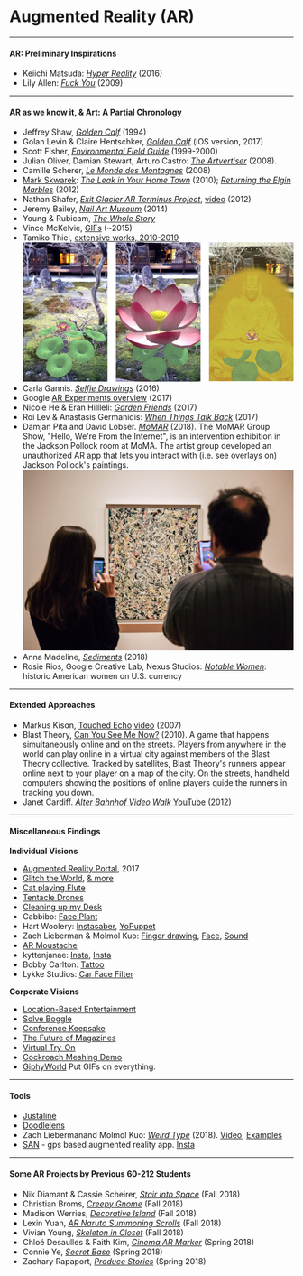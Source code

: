 # Augmented Reality (AR)


---


#### AR: Preliminary Inspirations

* Keiichi Matsuda: [*Hyper Reality*](https://vimeo.com/166807261) (2016)
* Lily Allen: [*Fuck You*](https://www.youtube.com/watch?v=o8VZX4sHn-4) (2009)

---

#### AR as we know it, & Art: A Partial Chronology

* Jeffrey Shaw, [*Golden Calf*](https://www.youtube.com/watch?v=paaacEIF6wU) (1994)
* Golan Levin & Claire Hentschker, [*Golden Calf*](https://www.instagram.com/p/BYwp5EYBB_O/?taken-by=golanlevin) (iOS version, 2017)
* Scott Fisher, [*Environmental Field Guide*](https://www.youtube.com/watch?v=SMujvLQdKaE) (1999-2000)
* Julian Oliver, Damian Stewart, Arturo Castro: [*The Artvertiser*](https://theartvertiser.com/) (2008). 
* Camille Scherer, [*Le Monde des Montagnes*](https://chipchip.ch/mondedesmontagnes) (2008)
* [Mark Skwarek](http://www.markskwarek.com/): [*The Leak in Your Home Town*](https://theleakinyourhometown.wordpress.com/) (2010); [*Returning the Elgin Marbles*](https://markskwarek.blogspot.com/2012/06/returning-stolen-parthenon-elgin.html) (2012)
* Nathan Shafer, [*Exit Glacier AR Terminus Project*](https://www.kickstarter.com/projects/995145724/exit-glacier-ar-terminus-project), [video](https://www.youtube.com/watch?v=PQac4zosOVw) (2012)
* Jeremy Bailey, [*Nail Art Museum*](https://www.youtube.com/watch?v=40pSU5ZM784) (2014)
* Young & Rubicam, [*The Whole Story*](https://www.yr.com/work/the-whole-story)
* Vince McKelvie, [GIFs](https://giphy.com/gifs/vincemckelvie-y70Jv8ClAk5La) (~2015)
* Tamiko Thiel, [extensive works, 2010-2019](http://www.tamikothiel.com/projects.html)<br />
![MoMAR](images/thiel_lotus.jpg)
* Carla Gannis. [*Selfie Drawings*](http://theselfiedrawings.com/) (2016)
* Google [AR Experiments overview](https://www.youtube.com/watch?v=y4bIcUv0lbU) (2017)
* Nicole He & Eran Hillleli: [*Garden Friends*](https://experiments.withgoogle.com/garden-friends) (2017)
* Roi Lev & Anastasis Germanidis: [*When Things Talk Back*](http://www.roilev.com/when-things-talk-back-an-ar-experience/) (2017)
* Damjan Pita and David Lobser. [*MoMAR*](http://momar.gallery/) (2018). The MoMAR Group Show, "Hello, We're From the Internet", is an intervention exhibition in the Jackson Pollock room at MoMA. The artist group developed an unauthorized AR app that lets you interact with (i.e. see overlays on) Jackson Pollock's paintings.<br />
![MoMAR](images/momar-ar-art-810x540.jpg)
* Anna Madeline, [*Sediments*](http://www.annamadeleine.com/sediments) (2018)
* Rosie Rios, Google Creative Lab, Nexus Studios: [*Notable Women*](https://experiments.withgoogle.com/notablewomen): historic American women on U.S. currency

---

#### Extended Approaches 

* Markus Kison, [Touched Echo](http://www.markuskison.de/touched_echo.html) [video](https://www.youtube.com/watch?v=AHLobipEwBI) (2007)
* Blast Theory, [Can You See Me Now?](https://www.youtube.com/watch?v=hX4kZvEllwY) (2010). A game that happens simultaneously online and on the streets. Players from anywhere in the world can play online in a virtual city against members of the Blast Theory collective. Tracked by satellites, Blast Theory's runners appear online next to your player on a map of the city. On the streets, handheld computers showing the positions of online players guide the runners in tracking you down.
* Janet Cardiff. [*Alter Bahnhof Video Walk*](https://vimeo.com/73251458) [YouTube](https://www.youtube.com/watch?v=sOkQE7m31Pw) (2012)

---

#### Miscellaneous Findings

**Individual Visions**

* [Augmented Reality Portal](https://www.youtube.com/watch?v=371ZQW_Yzck), 2017
* [Glitch the World](https://twitter.com/algomystic/status/1171419850356510720), [& more](https://twitter.com/algomystic/status/1166397065414553600)
* [Cat playing Flute](https://twitter.com/uxlinks/status/1148957799524835328)
* [Tentacle Drones](https://twitter.com/InterestingSci1/status/1186250945073733633)
* [Cleaning up my Desk](https://twitter.com/PauletaMlz/status/1053053218014539776)
* Cabbibo: [Face Plant](https://twitter.com/Cabbibo/status/1141030277948436485)
* Hart Woolery: [Instasaber](https://www.youtube.com/watch?v=MWd7shj59PA), [YoPuppet](https://www.youtube.com/watch?v=zd-LKYu5QDQ)
* Zach Lieberman & Molmol Kuo: [Finger drawing](https://twitter.com/zachlieberman/status/1181321673947127808), [Face](https://www.instagram.com/p/BdJfpljAfQJ/?taken-by=zach.lieberman), [Sound](https://www.instagram.com/p/BYs0iI3g8kZ/?taken-by=zach.lieberman)
* [AR Moustache](https://twitter.com/Rengle820/status/1082401789352251395)
* kyttenjanae: [Insta](https://www.instagram.com/p/Bbzy14ZHk4O/), [Insta](https://www.instagram.com/p/BZC4pe3nSw2/)
* Bobby Carlton: [Tattoo](https://twitter.com/bcarlton727/status/1171085789532512256)
* Lykke Studios: [Car Face Filter](https://twitter.com/bcarlton727/status/1089348566668267521)

**Corporate Visions**

* [Location-Based Entertainment](https://twitter.com/Sanemavcil/status/1102362022401007616)
* [Solve Boggle](https://twitter.com/braddwyer/status/1181259739956678657)
* [Conference Keepsake](https://twitter.com/marc0matic/status/1180803834408361985)
* [The Future of Magazines](https://twitter.com/steube/status/1122491841176272897)
* [Virtual Try-On](https://twitter.com/WarbyParker/status/1092586639203938304)
* [Cockroach Meshing Demo](https://twitter.com/RoblemVR/status/1143978076503760899)
* [GiphyWorld](https://giphy.com/apps/giphyworld) Put GIFs on everything.

---

#### Tools

* [Justaline]()
* [Doodlelens](https://twitter.com/Aidan_Wolf/status/1168518755648974849)
* Zach Liebermanand Molmol Kuo: [*Weird Type*](https://apps.apple.com/us/app/weird-type/id1352785248) (2018). [Video](https://youtu.be/UzNCGqE9MhE), [Examples](https://youtu.be/5hLiCTGsbeY)
* [SAN](http://web.san.lv/) - gps based augmented reality app. [Insta](https://www.instagram.com/san.app/)

---

#### Some AR Projects by Previous 60-212 Students

* Nik Diamant & Cassie Scheirer, [*Stair into Space*](http://cmuems.com/2018/60212f/dinkolas/12/07/dinkolas-arsculpture/) (Fall 2018)
* Christian Broms, [*Creepy Gnome*](http://cmuems.com/2018/60212f/category/08/08-arsculpture/page/2/) (Fall 2018)
* Madison Werries, [*Decorative Island*](http://cmuems.com/2018/60212f/weirdie/12/07/weirdie-arsculpture/) (Fall 2018)
* Lexin Yuan, [*AR Naruto Summoning Scrolls*](http://cmuems.com/2018/60212f/category/08/08-arsculpture/page/2/) (Fall 2018)
* Vivian Young, [*Skeleton in Closet*](http://cmuems.com/2018/60212f/yuvian/12/07/yuvian-arsculpture/) (Fall 2018)
* Chloé Desaulles & Faith Kim, [*Cinema AR Marker*](http://cmuems.com/2018/60212s/dechoes/04/12/dechoes-fatik-arproject/) (Spring 2018)
* Connie Ye, [*Secret Base*](http://cmuems.com/2018/60212s/conye/05/04/conye-arfinal/) (Spring 2018) 
* Zachary Rapaport, [*Produce Stories*](http://cmuems.com/2018/60212s/zaport/04/13/zaport-arproject/) (Spring 2018) 

